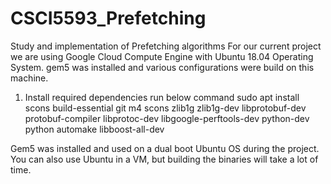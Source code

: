 # CSCI5593_Prefetching
Study and implementation of Prefetching algorithms
For our current project we are using Google Cloud Compute Engine with Ubuntu 18.04 Operating System.
gem5 was installed and various configurations were build on this machine.

1. Install required dependencies
run below command
sudo apt install scons build-essential git m4 scons zlib1g zlib1g-dev libprotobuf-dev protobuf-compiler libprotoc-dev libgoogle-perftools-dev python-dev python automake libboost-all-dev

Gem5 was installed and used on a dual boot Ubuntu OS during the project. 
You can also use Ubuntu in a VM, but building the binaries will take a lot of time.
